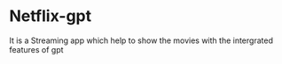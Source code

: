 # Netflix-gpt
It is a Streaming app which help to show the movies with the intergrated features of gpt
